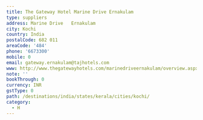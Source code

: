 ```yaml
---
title: The Gateway Hotel Marine Drive Ernakulam
type: suppliers
address: Marine Drive   Ernakulam
city: Kochi
country: India
postalCode: 682 011
areaCode: '484'
phone: '6673300'
mobile: 0
email: gateway.ernakulam@tajhotels.com
www: http://www.thegatewayhotels.com/marinedriveernakulam/overview.aspx
note: ''
bookThrough: 0
currency: INR
gstType: 0
path: /destinations/india/states/kerala/cities/kochi/
category:
  - H
---
```


